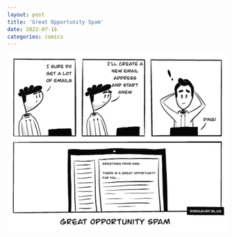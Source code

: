 ```yaml
---
layout: post
title: 'Great Opportunity Spam'
date: 2022-07-16
categories: comics
---
```


![name](./images/comics/great_opportunity_spam.PNG)

